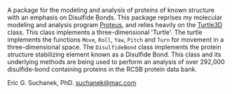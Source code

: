 A package for the modeling and analysis of proteins of known structure with an emphasis on Disulfide Bonds. This package reprises my molecular modeling and analysis program [Proteus](https://doi.org/10.1021/bi00368a023), and relies heavily on the [Turtle3D](proteusPy/turtle3D.html) class. This class implements a three-dimensional 'Turtle'. The turtle implements the functions ``Move``, ``Roll``, ``Yaw``, ``Pitch`` and ``Turn`` for movement in a three-dimensional space. The ```DisulfideBond``` class implements the protein structure stabilizing element known as a Disulfide Bond. This class and its underlying methods are being used to perform an analysis of over 292,000 disulfide-bond containing proteins in the RCSB protein data bank.

Eric G. Suchanek, PhD. [suchanek@mac.com](mailto:suchanek@mac.com)

